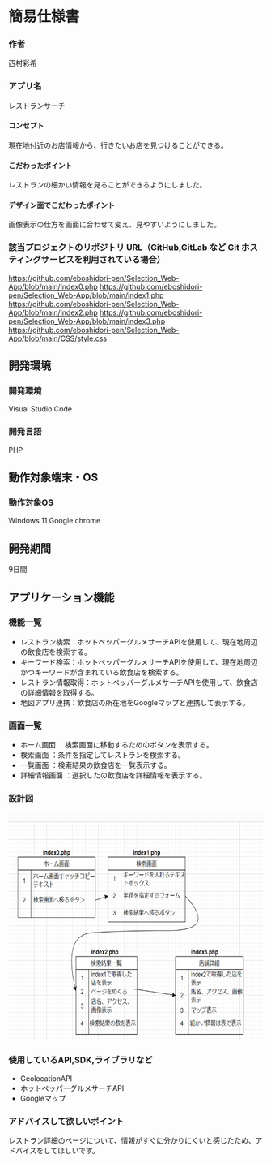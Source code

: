 # 簡易仕様書

### 作者
西村彩希

### アプリ名
レストランサーチ

#### コンセプト
現在地付近のお店情報から、行きたいお店を見つけることができる。

#### こだわったポイント
レストランの細かい情報を見ることができるようにしました。

#### デザイン面でこだわったポイント
画像表示の仕方を画面に合わせて変え、見やすいようにしました。

### 該当プロジェクトのリポジトリ URL（GitHub,GitLab など Git ホスティングサービスを利用されている場合）
https://github.com/eboshidori-pen/Selection_Web-App/blob/main/index0.php
https://github.com/eboshidori-pen/Selection_Web-App/blob/main/index1.php
https://github.com/eboshidori-pen/Selection_Web-App/blob/main/index2.php
https://github.com/eboshidori-pen/Selection_Web-App/blob/main/index3.php
https://github.com/eboshidori-pen/Selection_Web-App/blob/main/CSS/style.css

## 開発環境
### 開発環境
Visual Studio Code

### 開発言語
PHP

## 動作対象端末・OS
### 動作対象OS
Windows 11
Google chrome

## 開発期間
9日間

## アプリケーション機能

### 機能一覧
- レストラン検索：ホットペッパーグルメサーチAPIを使用して、現在地周辺の飲食店を検索する。
- キーワード検索：ホットペッパーグルメサーチAPIを使用して、現在地周辺かつキーワードが含まれている飲食店を検索する。
- レストラン情報取得：ホットペッパーグルメサーチAPIを使用して、飲食店の詳細情報を取得する。
- 地図アプリ連携：飲食店の所在地をGoogleマップと連携して表示する。

### 画面一覧
- ホーム画面 ：検索画面に移動するためのボタンを表示する。
- 検索画面 ：条件を指定してレストランを検索する。
- 一覧画面 ：検索結果の飲食店を一覧表示する。
- 詳細情報画面 ：選択したの飲食店を詳細情報を表示する。

### 設計図
<img src="./ウェブアプリ設計図.png" width="800" height="450">

### 使用しているAPI,SDK,ライブラリなど
- GeolocationAPI
- ホットペッパーグルメサーチAPI
- Googleマップ

### アドバイスして欲しいポイント
レストラン詳細のページについて、情報がすぐに分かりにくいと感じたため、アドバイスをしてほしいです。
